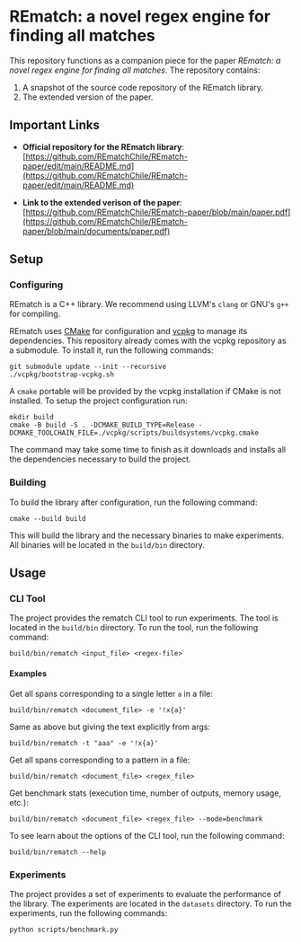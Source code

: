 # **REmatch**: a novel regex engine for finding all matches


This repository functions as a companion piece for the paper _REmatch: a novel regex engine for finding all matches_. The repository contains:
1. A snapshot of the source code repository of the REmatch library.
2. The extended version of the paper.

## **Important Links**

- **Official repository for the REmatch library**:
[https://github.com/REmatchChile/REmatch-paper/edit/main/README.md](https://github.com/REmatchChile/REmatch-paper/edit/main/README.md)

- **Link to the extended verison of the paper**: 
[https://github.com/REmatchChile/REmatch-paper/blob/main/paper.pdf](https://github.com/REmatchChile/REmatch-paper/blob/main/documents/paper.pdf)


## **Setup**
### **Configuring**

REmatch is a C++ library. We recommend using LLVM's `clang` or GNU's `g++` for compiling. 

REmatch uses [CMake](https://cmake.org/) for configuration and [vcpkg](https://vcpkg.io/en/index.html) to manage its dependencies. This repository already comes with the vcpkg repository as a submodule. To install it, run the following commands:
```
git submodule update --init --recursive
./vcpkg/bootstrap-vcpkg.sh
```

A `cmake` portable will be provided by the vcpkg installation if CMake is not installed. To setup the project configuration run:
```
mkdir build
cmake -B build -S . -DCMAKE_BUILD_TYPE=Release -DCMAKE_TOOLCHAIN_FILE=./vcpkg/scripts/buildsystems/vcpkg.cmake
```
The command may take some time to finish as it downloads and installs all the dependencies necessary to build the project.

### **Building**

To build the library after configuration, run the following command:
```
cmake --build build
```
This will build the library and the necessary binaries to make experiments. All binaries will be located in the `build/bin` directory.

## **Usage**
### **CLI Tool**
The project provides the rematch CLI tool to run experiments. The tool is located in the `build/bin` directory. To run the tool, run the following command:
```
build/bin/rematch <input_file> <regex-file>
```

#### **Examples**

Get all spans corresponding to a single letter `a` in a file:
```
build/bin/rematch <document_file> -e '!x{a}'
```
Same as above but giving the text explicitly from args:
```
build/bin/rematch -t "aaa" -e '!x{a}'
```
Get all spans corresponding to a pattern in a file:
```
build/bin/rematch <document_file> <regex_file>
```
Get benchmark stats (execution time, number of outputs, memory usage, etc.):
```
build/bin/rematch <document_file> <regex_file> --mode=benchmark
```
To see learn about the options of the CLI tool, run the following command:
```
build/bin/rematch --help
```

### **Experiments**
The project provides a set of experiments to evaluate the performance of the library. The experiments are located in the `datasets` directory. To run the experiments, run the following commands:
```
python scripts/benchmark.py
```
